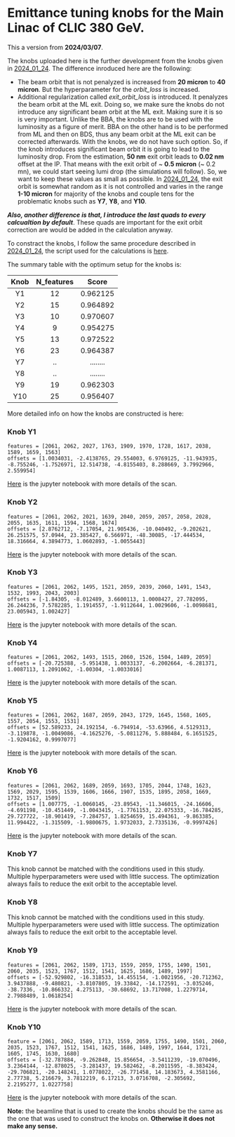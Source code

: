 # Emittance tuning knobs for the Main Linac of CLIC 380 GeV.

This a version from **2024/03/07**.

The knobs uploaded here is the further development from the knobs given in [2024_01_24](https://github.com/drozzoff/CLIC380_linac_knobs/tree/2024_01_24). The difference inroduced here are the following:

- The beam orbit that is not penalyzed is increased from **20 micron** to **40 micron**. But the hyperparameter for the *orbit_loss* is increased.
- Additional regularization called *exit_orbit_loss* is introduced. It penalyzes the beam orbit at the ML exit. Doing so, we make sure the knobs do not introduce any significant beam orbit at the ML exit. Making sure it is so is very important. Unlike the BBA, the knobs are to be used with the luminosity as a figure of merit. BBA on the other hand is to be performed from ML and then on BDS, thus any beam orbit at the ML exit can be corrected afterwards. With the knobs, we do not have such option. So, if the knob introduces significant beam orbit it is going to lead to the luminosity drop. From the estimation, **50 nm** exit orbit leads to **0.02 nm** offset at the IP. That means with the exit orbit of ~ **0.5 micron** (~ 0.2 mn), we could start seeing lumi drop (the simulations will follow). So, we want to keep these values as small as possible. In [2024_01_24](https://github.com/drozzoff/CLIC380_linac_knobs/tree/2024_01_24), the exit orbit is somewhat random as it is not controlled and varies in the range **1-10 micron** for majority of the knobs and couple tens for the problematic knobs such as **Y7**, **Y8**, and **Y10**.

***Also, another difference is that, I introduce the last quads to every calcualtion by default***. These quads are important for the exit orbit correction are would be added in the calculation anyway.

To constract the knobs, I follow the same procedure described in [2024_01_24](https://github.com/drozzoff/CLIC380_linac_knobs/tree/2024_01_24), the script used for the calculations is [here](learning_model_february_parallel.py).

The summary table with the optimum setup for the knobs is:

| Knob | N_features |   Score  |
|:----:|:----------:|:--------:|
|  Y1  |     12     | 0.962125 |
|  Y2  |     15     | 0.964892 |
|  Y3  |     10     | 0.970607 |
|  Y4  |      9     | 0.954275 |
|  Y5  |     13     | 0.972522 |
|  Y6  |     23     | 0.964387 |
|  Y7  |     ..     | ........ |
|  Y8  |     ..     | ........ |
|  Y9  |     19     | 0.962303 |
|  Y10 |     25     | 0.956407 |

More detailed info on how the knobs are constructed is here:

### Knob **Y1**
```
features = [2061, 2062, 2027, 1763, 1909, 1970, 1728, 1617, 2038, 1589, 1659, 1563]
offsets = [1.0034031, -2.4138765, 29.554003, 6.9769125, -11.943935, -8.755246, -1.7526971, 12.514738, -4.8155403, 8.288669, 3.7992966, 2.559954] 
```
[Here](Y1_convergence_study.ipynb) is the jupyter notebook with more details of the scan.

### Knob **Y2**
```
features = [2061, 2062, 2021, 1639, 2040, 2059, 2057, 2058, 2028, 2055, 1635, 1611, 1594, 1568, 1674]
offsets = [2.8762712, -7.17054, 21.905436, -10.040492, -9.202621, 26.251575, 57.0944, 23.385427, 6.566971, -48.30085, -17.444534, 18.316664, 4.3894773, 1.0602893, -1.0055443] 
```
[Here](Y2_convergence_study.ipynb) is the jupyter notebook with more details of the scan.

### Knob **Y3**
```
features = [2061, 2062, 1495, 1521, 2059, 2039, 2060, 1491, 1543, 1532, 1993, 2043, 2003]
offsets = [-1.84305, -8.012489, 3.6600113, 1.0008427, 27.782095, 26.244236, 7.5782285, 1.1914557, -1.9112644, 1.0029606, -1.0098681, 23.005943, 1.002427]
```
[Here](Y3_convergence_study.ipynb) is the jupyter notebook with more details of the scan.

### Knob  **Y4**
```
features = [2061, 2062, 1493, 1515, 2060, 1526, 1504, 1489, 2059]
offsets = [-20.725388, -5.951438, 1.0033137, -6.2002664, -6.281371, 1.0087113, 1.2091062, -1.00304, -1.0033016]
```
[Here](Y4_convergence_study.ipynb) is the jupyter notebook with more details of the scan.

### Knob  **Y5**
```
features = [2061, 2062, 1687, 2059, 2043, 1729, 1645, 1568, 1605, 1557, 2054, 1553, 1531]
offsets = [52.589233, 24.192154, -6.794914, -53.63966, 4.5129313, -3.119878, -1.0049086, -4.1625276, -5.0811276, 5.888484, 6.1651525, -1.9204162, 0.9997077]
```
[Here](Y5_convergence_study.ipynb) is the jupyter notebook with more details of the scan.

### Knob  **Y6**
```
features = [2061, 2062, 1689, 2059, 1693, 1705, 2044, 1748, 1623, 1569, 2029, 1595, 1539, 1606, 1666, 1907, 1535, 1895, 2058, 1669, 1732, 1517, 1509]
offsets = [1.007775, -1.0060145, -23.89543, -11.346015, -24.16606, -4.691198, -10.451449, -1.0043415, -1.7761153, 22.075333, -16.784285, 29.727722, -18.901419, -7.284757, 1.8254659, 15.494361, -9.863385, 11.994422, -1.315509, -1.9800675, 1.9732033, 2.7335136, -0.9997426]
```
[Here](Y6_convergence_study.ipynb) is the jupyter notebook with more details of the scan.

### Knob  **Y7**
This knob cannot be matched with the conditions used in this study. Multiple hyperparameters were used with little success. The optimization always fails to reduce the exit orbit to the acceptable level.

### Knob  **Y8**
This knob cannot be matched with the conditions used in this study. Multiple hyperparameters were used with little success. The optimization always fails to reduce the exit orbit to the acceptable level.

### Knob  **Y9**
```
features = [2061, 2062, 1589, 1713, 1559, 2059, 1755, 1490, 1501, 2060, 2035, 1523, 1767, 1512, 1541, 1625, 1686, 1489, 1997]
offsets = [-52.929802, -16.318533, 14.455154, -1.0021956, -20.712362, 3.9437888, -9.480821, -3.8107805, 19.33842, -14.172591, -3.035246, -38.7336, -10.866332, 4.275113, -30.68692, 13.717008, 1.2279714, 2.7988489, 1.0618254]
```
[Here](Y9_convergence_study.ipynb) is the jupyter notebook with more details of the scan.

### Knob  **Y10**
```
feature = [2061, 2062, 1589, 1713, 1559, 2059, 1755, 1490, 1501, 2060, 2035, 1523, 1767, 1512, 1541, 1625, 1686, 1489, 1997, 1644, 1721, 1605, 1745, 1630, 1680]
offsets = [-32.787884, -9.262848, 15.856654, -3.5411239, -19.070496, 3.2364144, -12.878025, -3.281437, 19.582462, -8.2011595, -8.383424, -29.706821, -20.148241, 1.0778022, -26.771458, 14.183673, 4.3581166, 2.77738, 5.216679, 3.7812219, 6.17213, 3.0716708, -2.305692, 2.2195277, 1.0227758]
```
[Here](Y10_convergence_study.ipynb) is the jupyter notebook with more details of the scan.

**Note:** the beamline that is used to create the knobs should be the same as the one that was used to construct the knobs on. **Otherwise it does not make any sense.**
